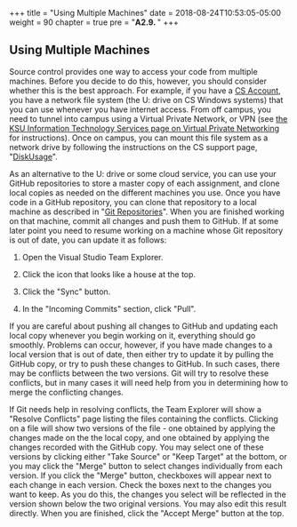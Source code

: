 +++
title = "Using Multiple Machines"
date = 2018-08-24T10:53:05-05:00
weight = 90
chapter = true
pre = "<b>A2.9. </b>"
+++

## Using Multiple Machines

Source control provides one way to access your code from multiple machines. Before you decide to do this, however, you should consider whether this is the best approach. For example, if you have a [CS Account](https://selfserv.cs.ksu.edu/), you have a network file system (the U: drive on CS Windows systems) that you can use whenever you have internet access. From off campus, you need to tunnel into campus using a Virtual Private Network, or VPN (see [the KSU Information Technology Services page on Virtual Private Networking](http://www.k-state.edu/its/security/vpn/) for instructions). Once on campus, you can mount this file system as a network drive by following the instructions on the CS support page, "[DiskUsage](https://support.cs.ksu.edu/CISDocs/wiki/Disk_Usage)".

As an alternative to the U: drive or some cloud service, you can use your GitHub repositories to store a master copy of each assignment, and clone local copies as needed on the different machines you use. Once you have code in a GitHub repository, you can clone that repository to a local machine as described in "[Git Repositories](/appendix/vs/repos)". When you are finished working on that machine, commit all changes and push them to GitHub. If at some later point you need to resume working on a machine whose Git repository is out of date, you can update it as follows:

1.  Open the Visual Studio Team Explorer.

2.  Click the icon that looks like a house at the top.

3.  Click the "Sync" button.

4.  In the "Incoming Commits" section, click "Pull".

If you are careful about pushing all changes to GitHub and updating each local copy whenever you begin working on it, everything should go smoothly. Problems can occur, however, if you have made changes to a local version that is out of date, then either try to update it by pulling the GitHub copy, or try to push these changes to GitHub. In such cases, there may be conflicts between the two versions. Git will try to resolve these conflicts, but in many cases it will need help from you in determining how to merge the conflicting changes.

If Git needs help in resolving conflicts, the Team Explorer will show a "Resolve Conflicts" page listing the files containing the conflicts. Clicking on a file will show two versions of the file - one obtained by applying the changes made on the the local copy, and one obtained by applying the changes recorded with the GitHub copy. You may select one of these versions by clicking either "Take Source" or "Keep Target" at the bottom, or you may click the "Merge" button to select changes individually from each version. If you click the "Merge" button, checkboxes will appear next to each change in each version. Check the boxes next to the changes you want to keep. As you do this, the changes you select will be reflected in the version shown below the two original versions. You may also edit this result directly. When you are finished, click the "Accept Merge" button at the top.
